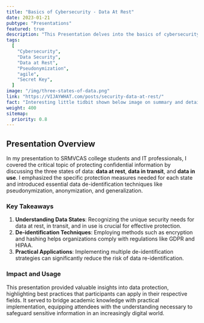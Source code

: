 ```yaml
---
title: "Basics of Cybersecurity - Data At Rest"
date: 2023-01-21
pubtype: "Presentations"
featured: true
description: "This Presentation delves into the basics of cybersecurity, highlighting the importance of protecting data at rest, in transit, and in use. It discusses techniques such as pseudonymization and anonymization to secure sensitive information and prevent data breaches."
tags:
  [
    "Cybersecurity",
    "Data Security",
    "Data at Rest",
    "Pseudonymization",
    "agile",
    "Secret Key",
  ]
image: "/img/three-states-of-data.png"
link: "https://VIJAYWHAT.com/posts/security-data-at-rest/"
fact: "Interesting little tidbit shown below image on summary and detail page"
weight: 400
sitemap:
  priority: 0.8
---
```


## Presentation Overview

In my presentation to SRMVCAS college students and IT professionals, I covered the critical topic of protecting confidential information by discussing the three states of data: **data at rest**, **data in transit**, and **data in use**. I emphasized the specific protection measures needed for each state and introduced essential data de-identification techniques like pseudonymization, anonymization, and generalization.

### Key Takeaways

1. **Understanding Data States**: Recognizing the unique security needs for data at rest, in transit, and in use is crucial for effective protection.
2. **De-identification Techniques**: Employing methods such as encryption and hashing helps organizations comply with regulations like GDPR and HIPAA.
3. **Practical Applications**: Implementing multiple de-identification strategies can significantly reduce the risk of data re-identification.

### Impact and Usage

This presentation provided valuable insights into data protection, highlighting best practices that participants can apply in their respective fields. It served to bridge academic knowledge with practical implementation, equipping attendees with the understanding necessary to safeguard sensitive information in an increasingly digital world.
